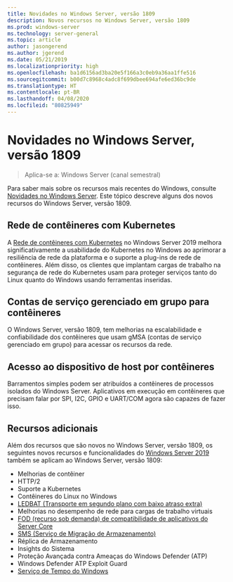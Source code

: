 ```yaml
---
title: Novidades no Windows Server, versão 1809
description: Novos recursos no Windows Server, versão 1809
ms.prod: windows-server
ms.technology: server-general
ms.topic: article
author: jasongerend
ms.author: jgerend
ms.date: 05/21/2019
ms.localizationpriority: high
ms.openlocfilehash: ba1d6156ad3ba20e5f166a3c0eb9a36aa1ffe516
ms.sourcegitcommit: b00d7c8968c4adc8f699dbee694afe6ed36bc9de
ms.translationtype: HT
ms.contentlocale: pt-BR
ms.lasthandoff: 04/08/2020
ms.locfileid: "80825949"
---
```

# <a name="whats-new-in-windows-server-version-1809"></a>Novidades no Windows Server, versão 1809

>Aplica-se a: Windows Server (canal semestral)

Para saber mais sobre os recursos mais recentes do Windows, consulte [Novidades no Windows Server](whats-new-in-windows-server.md). Este tópico descreve alguns dos novos recursos do Windows Server, versão 1809.

## <a name="container-networking-with-kubernetes"></a>Rede de contêineres com Kubernetes

A [Rede de contêineres com Kubernetes](https://docs.microsoft.com/windows-server/networking/sdn/technologies/containers/container-networking-overview) no Windows Server 2019 melhora significativamente a usabilidade do Kubernetes no Windows ao aprimorar a resiliência de rede da plataforma e o suporte a plug-ins de rede de contêineres. Além disso, os clientes que implantam cargas de trabalho na segurança de rede do Kubernetes usam para proteger serviços tanto do Linux quanto do Windows usando ferramentas inseridas.

## <a name="group-managed-service-accounts-for-containers"></a>Contas de serviço gerenciado em grupo para contêineres

O Windows Server, versão 1809, tem melhorias na escalabilidade e confiabilidade dos contêineres que usam gMSA (contas de serviço gerenciado em grupo) para acessar os recursos da rede. 

## <a name="host-device-access-for-containers"></a>Acesso ao dispositivo de host por contêineres

Barramentos simples podem ser atribuídos a contêineres de processos isolados do Windows Server. Aplicativos em execução em contêineres que precisam falar por SPI, I2C, GPIO e UART/COM agora são capazes de fazer isso.

## <a name="additional-features"></a>Recursos adicionais
Além dos recursos que são novos no Windows Server, versão 1809, os seguintes novos recursos e funcionalidades do [Windows Server 2019](../get-started-19/get-started-19.md) também se aplicam ao Windows Server, versão 1809:

* Melhorias de contêiner
* HTTP/2
* Suporte a Kubernetes
* Contêineres do Linux no Windows
* [LEDBAT (Transporte em segundo plano com baixo atraso extra)](https://blogs.technet.microsoft.com/networking/2018/07/25/ledbat/)
* Melhorias no desempenho de rede para cargas de trabalho virtuais
* [FOD (recurso sob demanda) de compatibilidade de aplicativos do Server Core](https://docs.microsoft.com/windows-server/get-started-19/install-fod-19)
* [SMS (Serviço de Migração de Armazenamento)](../storage/whats-new-in-storage.md#storage-spaces-direct)
* Réplica de Armazenamento
* Insights do Sistema 
* Proteção Avançada contra Ameaças do Windows Defender (ATP)
* Windows Defender ATP Exploit Guard
* [Serviço de Tempo do Windows](https://docs.microsoft.com/windows-server/networking/windows-time-service/insider-preview)

